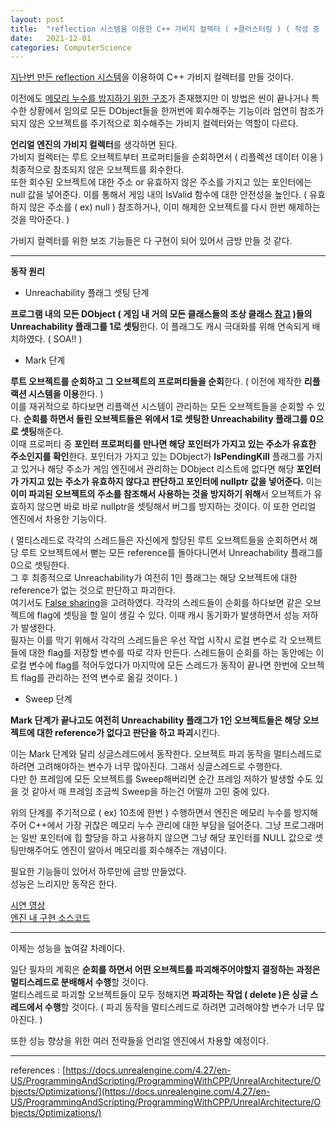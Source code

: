 ```yaml
---
layout: post
title:  "reflection 시스템을 이용한 C++ 가비지 컬렉터 ( +클러스터링 ) ( 작성 중 )"
date:   2021-12-01
categories: ComputerScience
---
```


[지난번 만든 reflection 시스템](https://sungjjinkang.github.io/computerscience/gameengine/2021/11/12/reflection.html)을 이용하여 C++ 가비지 컬렉터를 만들 것이다.             

이전에도 [메모리 누수를 방지하기 위한 구조](https://sungjjinkang.github.io/computerscience/gameengine/2021/09/25/dangling_pointer.html)가 존재했지만 이 방법은 씬이 끝나거나 특수한 상황에서 임의로 모든 DObject들을 한꺼번에 회수해주는 기능이라 엄연히 참조가 되지 않은 오브젝트를 주기적으로 회수해주는 가비지 컬렉터와는 역할이 다르다.               

**언리얼 엔진의 가비지 컬렉터**를 생각하면 된다.       
가비지 컬렉터는 루트 오브젝트부터 프로퍼티들을 순회하면서 ( 리플렉션 데이터 이용 ) 최종적으로 참조되지 않은 오브젝트를 회수한다.          
또한 회수된 오브젝트에 대한 주소 or 유효하지 않은 주소를 가지고 있는 포인터에는 null 값을 넣어준다. 이를 통해서 게임 내의 IsValid 함수에 대한 안전성을 높인다. ( 유효하지 않은 주소를 ( ex) null ) 참조하거나, 이미 해제한 오브젝트를 다시 한번 해제하는 것을 막아준다. )               


가비지 컬렉터를 위한 보조 기능들은 다 구현이 되어 있어서 금방 만들 것 같다.             

------------------------------              

**동작 원리**           

- Unreachability 플래그 셋팅 단계           

**프로그램 내의 모든 DObject ( 게임 내 거의 모든 클래스들의 조상 클래스 [참고](https://sungjjinkang.github.io/computerscience/gameengine/2021/09/25/dangling_pointer.html) )들의 Unreachability 플래그를 1로 셋팅**한다. 이 플래그도 캐시 극대화를 위해 연속되게 배치하였다. ( SOA!! )                       


- Mark 단계       

**루트 오브젝트를 순회하고 그 오브젝트의 프로퍼티들을 순회**한다. ( 이전에 제작한 **리플랙션 시스템을 이용**한다. )        
이를 재귀적으로 하다보면 리플랙션 시스템이 관리하는 모든 오브젝트들을 순회할 수 있다. **순회를 하면서 들린 오브젝트들은 위에서 1로 셋팅한 Unreachability 플래그를 0으로 셋팅**해준다.           
이때 프로퍼티 중 **포인터 프로퍼티를 만나면 해당 포인터가 가지고 있는 주소가 유효한 주소인지를 확인**한다. 포인터가 가지고 있는 DObject가 **IsPendingKill** 플래그를 가지고 있거나 해당 주소가 게임 엔진에서 관리하는 DObject 리스트에 없다면 해당 **포인터가 가지고 있는 주소가 유효하지 않다고 판단하고 포인터에 nullptr 값을 넣어준다.** 이는 **이미 파괴된 오브젝트의 주소를 참조해서 사용하는 것을 방지하기 위해**서 오브젝트가 유효하지 않으면 바로 바로 nullptr을 셋팅해서 버그를 방지하는 것이다. 이 또한 언리얼 엔진에서 차용한 기능이다.        

( 멀티스레드로 각각의 스레드들은 자신에게 할당된 루트 오브젝트들을 순회하면서 해당 루트 오브젝트에서 뻗는 모든 reference를 돌아다니면서 Unreachability 플래그를 0으로 셋팅한다.           
그 후 최종적으로 Unreachability가 여전히 1인 플래그는 해당 오브젝트에 대한 reference가 없는 것으로 판단하고 파괴한다.        
여기서도 [False sharing](https://sungjjinkang.github.io/computerscience/2021/05/14/cachecohrencyAndFalsesharing.html)을 고려하였다. 각각의 스레드들이 순회를 하다보면 같은 오브젝트에 flag에 셋팅을 할 일이 생길 수 있다. 이때 캐시 동기화가 발생하면서 성능 저하가 발생한다.        
필자는 이를 막기 위해서 각각의 스레드들은 우선 작업 시작시 로컬 변수로 각 오브젝트들에 대한 flag를 저장할 변수를 따로 각자 만든다. 스레드들이 순회를 하는 동안에는 이 로컬 변수에 flag를 적어두었다가 마지막에 모든 스레드가 동작이 끝나면 한번에 오브젝트 flag를 관리하는 전역 변수로 옮길 것이다. )                      

- Sweep 단계          

**Mark 단계가 끝나고도 여전히 Unreachability 플래그가 1인 오브젝트들은 해당 오브젝트에 대한 reference가 없다고 판단을 하고 파괴**시킨다.         

이는 Mark 단계와 달리 싱글스레드에서 동작한다. 오브젝트 파괴 동작을 멀티스레드로 하려면 고려해야하는 변수가 너무 많아진다. 그래서 싱글스레드로 수행한다.        
다만 한 프레임에 모든 오브젝트를 Sweep해버리면 순간 프레임 저하가 발생할 수도 있을 것 같아서 매 프레임 조금씩 Sweep을 하는건 어떨까 고민 중에 있다.             

위의 단계를 주기적으로 ( ex) 10초에 한번 ) 수행하면서 엔진은 메모리 누수를 방지해주어 C++에서 가장 귀찮은 메모리 누수 관리에 대한 부담을 덜어준다. 그냥 프로그래머는 일반 포인터에 힙 할당을 하고 사용하지 않으면 그냥 해당 포인터를 NULL 값으로 셋팅만해주어도 엔진이 알아서 메모리를 회수해주는 개념이다.             

필요한 기능들이 있어서 하루만에 금방 만들었다.       
성능은 느리지만 동작은 한다.       

[시연 영상](https://youtu.be/E4CNOIXYQnQ)               
[엔진 내 구현 소스코드](https://github.com/SungJJinKang/DoomsEngine/tree/main/Doom3/Source/Core/GarbageCollector)                

-------------------------------         

이제는 성능을 높여갈 차례이다.     

일단 필자의 계획은 **순회를 하면서 어떤 오브젝트를 파괴해주어야할지 결정하는 과정은 멀티스레드로 분배해서 수행**할 것이다.       
멀티스레드로 파괴할 오브젝트들이 모두 정해지면 **파괴하는 작업 ( delete )은 싱글 스레드에서 수행**할 것이다. ( 파괴 동작을 멀티스레드로 하려면 고려해야할 변수가 너무 많아진다. )           

또한 성능 향상을 위한 여러 전략들을 언리얼 엔진에서 차용할 예정이다.        


-------------------------------     



references : [https://docs.unrealengine.com/4.27/en-US/ProgrammingAndScripting/ProgrammingWithCPP/UnrealArchitecture/Objects/Optimizations/](https://docs.unrealengine.com/4.27/en-US/ProgrammingAndScripting/ProgrammingWithCPP/UnrealArchitecture/Objects/Optimizations/)          